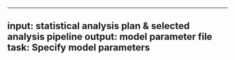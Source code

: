 -----
input: statistical analysis plan & selected analysis pipeline
output: model parameter file
task: Specify model parameters
-----

